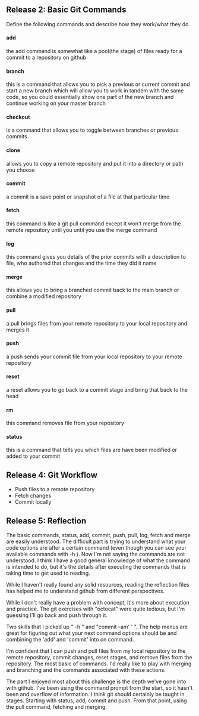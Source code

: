 ## Release 2: Basic Git Commands
Define the following commands and describe how they work/what they do.  


#### add
the add command is somewhat like a pool(the stage) of files ready for a commit to a repository on github

#### branch
this is a command that allows you to pick a previous or current commit and start a new branch which will allow you to work in tandem 
with the same code, so you could essentially show one part of the new branch and continue working on your master branch

#### checkout
is a command that allows you to toggle between branches or previous commits

#### clone
allows you to copy a remote repository and put it into a directory or path you choose

#### commit
a commit is a save point or snapshot of a file at that particular time

#### fetch
this command is like a git pull command except it won't merge from the remote repository until you until you use the 
merge command

#### log
this command gives you details of the prior commits with a description to file, who authored that changes and the time 
they did it name

#### merge
this allows you to bring a branched commit back to the main branch or combine a modified repository

#### pull
a pull brings files from your remote repository to your local repository and merges it

#### push
a push sends your commit file from your local repository to your remote repository

#### reset
a reset allows you to go back to a commit stage and bring that back to the head

#### rm
this command removes file from your repository

#### status
this is a command that tells you which files are have been modified or added to your commit

## Release 4: Git Workflow

- Push files to a remote repository
- Fetch changes
- Commit locally

## Release 5: Reflection
The basic commands, status, add, commit, push, pull, log, fetch and merge are easily understood.  The difficult part is trying to understand what your code options are after a certain command (even though you can see your available commands with  -h ).  Now I'm not saying the commands are not understood.  I think I have a good general knowledge of what the command is intended to do, but it's the details after executing the commands that is taking time to get used to reading. 

While I haven't really found any solid resources, reading the reflection files has helped me to understand github from different perspectives.

While I don't really have a problem with concept, it's more about execution and practice.  The git exercises with "octocat" were quite tedious, but I'm guessing I'll go back and push through it.  

Two skills that I picked up " -h " and "commit -am' ' ".  The help menus are great for figuring out what your next command options should be and combining the 'add' and 'commit' into on command.

I'm confident that I can push and pull files from my local repository to the remote repository, commit changes, reset stages, and remove files from the repository.  The most basic of commands.  I'd really like to play with merging and branching and the commands associated with these actions.

The part I enjoyed most about this challenge is the depth we've gone into with github.  I've been using the command prompt from the start, so it hasn't been and overflow of information.  I think git should certainly be taught in stages.  Starting with status, add, commit and push.  From that point, using the pull command, fetching and merging.  